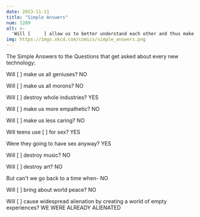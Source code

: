 ```yaml
---
date: 2013-11-11
title: "Simple Answers"
num: 1289
alt: >-
  'Will [     ] allow us to better understand each other and thus make war undesirable?' is one that pops up whenever we invent a new communication medium.
img: https://imgs.xkcd.com/comics/simple_answers.png
---
```

The Simple Answers to the Questions that get asked about every new technology: 

Will [      ] make us all geniuses? NO

Will [      ] make us all morons? NO

Will [      ] destroy whole industries? YES

Will [      ] make us more empathetic? NO

Will [      ] make us less caring? NO

Will teens use [      ] for sex? YES

Were they going to have sex anyway? YES

Will [      ] destroy music? NO

Will [      ] destroy art? NO

But can't we go back to a time when- NO

Will [      ] bring about world peace? NO

Will [      ] cause widespread alienation by creating a world of empty experiences? WE WERE ALREADY ALIENATED

